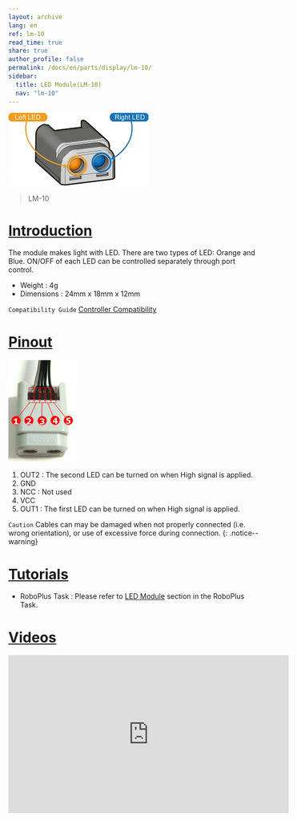 ```yaml
---
layout: archive
lang: en
ref: lm-10
read_time: true
share: true
author_profile: false
permalink: /docs/en/parts/display/lm-10/
sidebar:
  title: LED Module(LM-10)
  nav: "lm-10"
---
```


![](/assets/images/parts/led/led.jpg)

> LM-10

# [Introduction](#introduction)

The module makes light with LED. There are two types of LED: Orange and Blue.  ON/OFF of each LED can be controlled separately through port control.

- Weight : 4g
- Dimensions : 24mm x 18mm x 12mm

`Compatibility Guide` [Controller Compatibility]

# [Pinout](#pinout)

![](/assets/images/parts/led/led_pinout.png)

1. OUT2 : The second LED can be turned on when High signal is applied.
2. GND
3. NCC : Not used
4. VCC
5. OUT1 : The first LED can be turned on when High signal is applied.

`Caution` Cables can may be damaged when not properly connected (i.e. wrong orientation), or use of excessive force during connection.
{: .notice--warning}

# [Tutorials](#tutorials)

- RoboPlus Task : Please refer to [LED Module] section in the RoboPlus Task.

# [Videos](#videos)

<iframe width="560" height="315" src="https://www.youtube.com/embed/-qRy_NDd5eU" frameborder="0" allowfullscreen></iframe>

[Controller Compatibility]: /docs/en/parts/controller/controller_compatibility/
[LED Module]: /docs/en/software/rplus1/task/programming_02/#led-module
